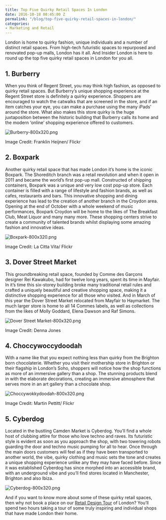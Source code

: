 ```yaml
---
title: Top Five Quirky Retail Spaces In London
date: 2016-10-18 08:45:00 Z
permalink: "/blog/top-five-quirky-retail-spaces-in-london/"
categories:
- Marketing and Retail
---
```


London is home to quirky fashion, unique individuals and a number of distinct retail spaces. From high-tech futuristic spaces to repurposed and renovated pop-up malls, London has it all. And Insider London is here to round up the top five quirky retail spaces in London for you all.

## 1. Burberry
When you think of Regent Street, you may think high fashion, as opposed to quirky retail spaces. But Burberry’s unique shopping experience at the Regent Street store is definitely a quirky experience. Shoppers are encouraged to watch the catwalks that are screened in the store, and if an item catches your eye, you can make a purchase using the many iPads’ around the store. What also makes this store quirky is the huge juxtaposition between the historic building that Burberry calls its home and the modern ‘online’ shopping experience offered to customers.

![Burberry-800x320.png](/uploads/Burberry-800x320.png)

Image Credit: Franklin Heijnen/ Flickr

## 2. Boxpark
Another quirky retail space that has made London it’s home is the iconic Boxpark. The Shoreditch branch was a retail revolution and when it open in 2011 and became the world’s first pop-up mall. Constructed of shipping containers, Boxpark was a unique and very low cost pop-up store. Each container is filled with a range of lifestyle and fashion brands, as well as cafes, restaurants and bars. This innovative shopping and dining experience has lead to the creation of another branch in the Croydon area. Opening at the end of October with a whole weekend of music performances, Boxpark Croydon will be home to the likes of The Breakfast Club, Meat Liquor and many many more. These shopping centers strive to create a community of talented brands whilst displaying some amazing fashion and innovative ideas.

![Boxpark-800x320.png](/uploads/Boxpark-800x320.png)

Image Credit: La Citta Vita/ Flickr

## 3. Dover Street Market
This groundbreaking retail space, founded by Comme des Garçons designer Rei Kawakubo, had for twelve long years, spent its time in Mayfair. In it’s time this six-storey building broke many traditional retail rules and crafted a uniquely beautiful and creative shopping space, making it a distinctive shopping experience for all those who visited. And in March of this year the Dover Street Market relocated from Mayfair to Haymarket. The much larger store is home to all 14 Commes labels, as well as collections from the likes of Molly Goddard, Elena Dawson and Raf Simons.

![Dover Street Market-800x320.png](/uploads/Dover%20Street%20Market-800x320.png)

Image Credit: Denna Jones

## 4. Choccywoccydoodah
With a name like that you expect nothing less than quirky from the Brighton born chocolaterie. Whether you visit their mothership store in Brighton or their flagship in London’s Soho, shoppers will notice how the shop functions as more of an immersive gallery than a shop. The stunning products blend in with the elaborate decorations, creating an immersive atmosphere that serves more in an art gallery than a chocolate shop.

![Choccywokkydoodah-800x320.png](/uploads/Choccywokkydoodah-800x320.png)

Image Credit: Martin Pettitt/ Flickr

## 5. Cyberdog
Located in the bustling Camden Market is Cyberdog. You’ll find a whole host of clubbing attire for those who love techno and raves. Its futuristic style is evident as soon as you approach the shop, with two towering robots guarding the door and techno music pumping for all to hear. Once through the main doors customers will feel as if they have been transported to another world, the vibe, quirky clothing and music sets the tone and creates a unique shopping experience unlike any they may have faced before. Since it was established Cyberdog has since morphed into an accessible brand, with an underground vibe and you’ll find stores located in Manchester, Brighton and also Ibiza.

![Cyberdog-800x320.png](/uploads/Cyberdog-800x320.png)

And if you want to know more about some of these quirky retail spaces, then why not book a place on our [Retail Design Tour](/london/educational-tours/retail-design/) of London? You’ll spend two hours taking a tour of some truly inspiring and individual shops that have made London their home.
